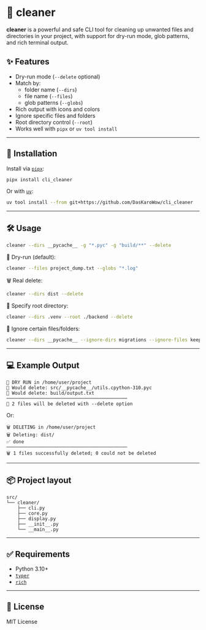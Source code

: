 # 🧹 cleaner

**cleaner** is a powerful and safe CLI tool for cleaning up unwanted files and directories in your project, with support for dry-run mode, glob patterns, and rich terminal output.

## ✨ Features

- Dry-run mode (`--delete` optional)
- Match by:
  - folder name (`--dirs`)
  - file name (`--files`)
  - glob patterns (`--globs`)
- Rich output with icons and colors
- Ignore specific files and folders
- Root directory control (`--root`)
- Works well with `pipx` or `uv tool install`

---

## 🚀 Installation

Install via [`pipx`](https://pypa.github.io/pipx/):

```bash
pipx install cli_cleaner
```

Or with [`uv`](https://github.com/astral-sh/uv):

```bash
uv tool install --from git+https://github.com/DasKaroWow/cli_cleaner
```

---

## 🛠 Usage

```bash
cleaner --dirs __pycache__ -g "*.pyc" -g "build/**" --delete
```

🔎 Dry-run (default):
```bash
cleaner --files project_dump.txt --globs "*.log"
```

🗑️ Real delete:
```bash
cleaner --dirs dist --delete
```

📁 Specify root directory:
```bash
cleaner --dirs .venv --root ./backend --delete
```

🙈 Ignore certain files/folders:
```bash
cleaner --dirs __pycache__ --ignore-dirs migrations --ignore-files keep.py
```

---

## 💻 Example Output

```
👀 DRY RUN in /home/user/project
👀 Would delete: src/__pycache__/utils.cpython-310.pyc
👀 Would delete: build/output.txt
────────────────────────────────────────────
👀 2 files will be deleted with --delete option
```

Or:

```
🗑️ DELETING in /home/user/project
🗑️ Deleting: dist/
✅ done
────────────────────────────────────────────
🗑️ 1 files successfully deleted; 0 could not be deleted
```

---

## 📦 Project layout

```
src/
└── cleaner/
    ├── cli.py
    ├── core.py
    ├── display.py
    ├── __init__.py
    └── __main__.py
```

---

## ✅ Requirements

- Python 3.10+
- [`typer`](https://typer.tiangolo.com/)
- [`rich`](https://rich.readthedocs.io/)

---

## 📄 License

MIT License
